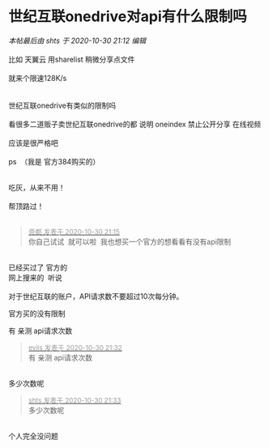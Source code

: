 # 世纪互联onedrive对api有什么限制吗


<i class="pstatus"> 本帖最后由 shts 于 2020-10-30 21:12 编辑 </i><br />
<br />
比如 天翼云 用sharelist 稍微分享点文件<br />
<br />
就来个限速128K/s&nbsp;&nbsp;<br />
<br />
<br />
世纪互联onedrive有类似的限制吗<br />
<br />
看很多二道贩子卖世纪互联onedrive的都 说明 oneindex 禁止公开分享 在线视频 <br />
<br />
应该是很严格吧 <br />
<br />
ps&nbsp;&nbsp;（我是 官方384购买的）<br />
<br />


吃灰，从来不用！<br />
<br />
帮顶路过！<br />
<br />
<img src="static/image/smiley/default/lol.gif" smilieid="12" border="0" alt="" /><img src="static/image/smiley/default/lol.gif" smilieid="12" border="0" alt="" /><img src="static/image/smiley/default/lol.gif" smilieid="12" border="0" alt="" />

<div class="quote"><blockquote><font size="2"><a href="https://www.hostloc.com/forum.php?mod=redirect&amp;goto=findpost&amp;pid=9377573&amp;ptid=760393" target="_blank"><font color="#999999">帝都 发表于 2020-10-30 21:15</font></a></font><br />
你自己试试&nbsp;&nbsp;就可以啦&nbsp;&nbsp;我也想买一个官方的想看看有没有api限制</blockquote></div><br />
已经买过了 官方的&nbsp;&nbsp;<br />
网上搜来的&nbsp;&nbsp;听说<br />
<br />
 对于世纪互联的账户，API请求数不要超过10次每分钟。

官方买的没有限制

有 亲测 api请求次数

<div class="quote"><blockquote><font size="2"><a href="https://www.hostloc.com/forum.php?mod=redirect&amp;goto=findpost&amp;pid=9377788&amp;ptid=760393" target="_blank"><font color="#999999">evils 发表于 2020-10-30 21:32</font></a></font><br />
有 亲测 api请求次数</blockquote></div><br />
多少次数呢

<div class="quote"><blockquote><font size="2"><a href="https://www.hostloc.com/forum.php?mod=redirect&amp;goto=findpost&amp;pid=9377800&amp;ptid=760393" target="_blank"><font color="#999999">shts 发表于 2020-10-30 21:33</font></a></font><br />
多少次数呢</blockquote></div><br />
个人完全没问题<img id="aimg_d1Zv1" onclick="zoom(this, this.src, 0, 0, 0)" class="zoom" src="https://cdn.jsdelivr.net/gh/hishis/forum-master/public/images/patch.gif" onmouseover="img_onmouseoverfunc(this)" onload="thumbImg(this)" border="0" alt="" />
